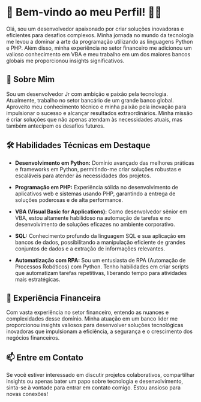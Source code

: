 # 👋 Bem-vindo ao meu Perfil! 👨‍💻

Olá, sou um desenvolvedor apaixonado por criar soluções inovadoras e eficientes para desafios complexos. Minha jornada no mundo da tecnologia me levou a dominar a arte da programação utilizando as linguagens Python e PHP. Além disso, minha experiência no setor financeiro me adicionou um valioso conhecimento em VBA e meu trabalho em um dos maiores bancos globais me proporcionou insights significativos.

## 🚀 Sobre Mim

Sou um desenvolvedor Jr com ambição e paixão pela tecnologia. Atualmente, trabalho no setor bancário de um grande banco global. Aproveito meu conhecimento técnico e minha paixão pela inovação para impulsionar o sucesso e alcançar resultados extraordinários. Minha missão é criar soluções que não apenas atendam às necessidades atuais, mas também antecipem os desafios futuros.

## 🛠️ Habilidades Técnicas em Destaque

- **Desenvolvimento em Python:** Domínio avançado das melhores práticas e frameworks em Python, permitindo-me criar soluções robustas e escaláveis para atender às necessidades dos projetos.

- **Programação em PHP:** Experiência sólida no desenvolvimento de aplicativos web e sistemas usando PHP, garantindo a entrega de soluções poderosas e de alta performance.

- **VBA (Visual Basic for Applications):** Como desenvolvedor sênior em VBA, estou altamente habilidoso na automação de tarefas e no desenvolvimento de soluções eficazes no ambiente corporativo.

- **SQL:** Conhecimento profundo da linguagem SQL e sua aplicação em bancos de dados, possibilitando a manipulação eficiente de grandes conjuntos de dados e a extração de informações relevantes.

- **Automatização com RPA:** Sou um entusiasta de RPA (Automação de Processos Robóticos) com Python. Tenho habilidades em criar scripts que automatizam tarefas repetitivas, liberando tempo para atividades mais estratégicas.

## 🏦 Experiência Financeira

Com vasta experiência no setor financeiro, entendo as nuances e complexidades desse domínio. Minha atuação em um banco líder me proporcionou insights valiosos para desenvolver soluções tecnológicas inovadoras que impulsionam a eficiência, a segurança e o crescimento dos negócios financeiros.

## 📫 Entre em Contato

Se você estiver interessado em discutir projetos colaborativos, compartilhar insights ou apenas bater um papo sobre tecnologia e desenvolvimento, sinta-se à vontade para entrar em contato comigo. Estou ansioso para novas conexões!

